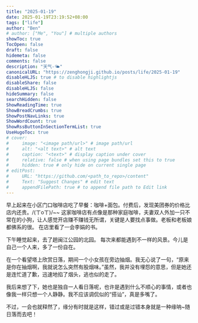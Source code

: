 ```yaml
---
title: "2025-01-19"
date: 2025-01-19T23:19:52+08:00
tags: ["life"]
author: "Ben"
# author: ["Me", "You"] # multiple authors
showToc: true
TocOpen: false
draft: false
hidemeta: false
comments: false
description: "天气-🌤"
canonicalURL: "https://zenghongji.github.io/posts/life/2025-01-19"
disableHLJS: true # to disable highlightjs
disableShare: false
disableHLJS: false
hideSummary: false
searchHidden: false
ShowReadingTime: true
ShowBreadCrumbs: true
ShowPostNavLinks: true
ShowWordCount: true
ShowRssButtonInSectionTermList: true
UseHugoToc: true
# cover:
#     image: "<image path/url>" # image path/url
#     alt: "<alt text>" # alt text
#     caption: "<text>" # display caption under cover
#     relative: false # when using page bundles set this to true
#     hidden: true # only hide on current single page
# editPost:
#     URL: "https://github.com/<path_to_repo>/content"
#     Text: "Suggest Changes" # edit text
#     appendFilePath: true # to append file path to Edit link
---
```


早上起来在小区门口咖啡店吃了早餐：咖啡+面包。付费后，发现美团券的价格比店内还贵。/(ㄒoㄒ)/~~ 这家咖啡店有点像是那种家庭咖啡，夫妻双人外加一只不常在的小狗，让人感觉开店赚不赚钱无所谓，关键是人要找点事做。老板和老板娘都佛系的很。
在店里看了一会李娟的书。

下午睡觉起来，去了趟闽江公园的北园。
每次来都能遇到不一样的风景。今儿是自己一个人来，多了一份自在。

在一个看望塔上欣赏日落，期间一个小女孩在旁边抽烟。我无心说了一句，“原来是你在抽烟啊，我就说怎么突然有股烟味。”虽然，我并没有埋怨的意思，但是她还是连忙道了歉，迅速地掐了烟头，逃也似的走了。

我后来想了下，她也是独自一人看日落呢，也许是遇到什么不顺心的事情，或者也像我一样只想一个人静静。我不应该调侃似的“搭讪”，真是多嘴了。

不过，一会也就释然了，缘分有时就是这样，错过或是过错本身就是一种缘呐~随日落而去吧！
